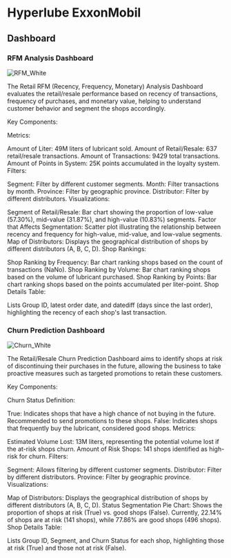 # Hyperlube ExxonMobil

## Dashboard 
### RFM Analysis Dashboard
![RFM_White](https://github.com/user-attachments/assets/cd44e8a7-5fb3-464d-a798-63f445094a29)

The Retail RFM (Recency, Frequency, Monetary) Analysis Dashboard evaluates the retail/resale performance based on recency of transactions, frequency of purchases, and monetary value, helping to understand customer behavior and segment the shops accordingly.

Key Components:

Metrics:

Amount of Liter: 49M liters of lubricant sold.
Amount of Retail/Resale: 637 retail/resale transactions.
Amount of Transactions: 9429 total transactions.
Amount of Points in System: 25K points accumulated in the loyalty system.
Filters:

Segment: Filter by different customer segments.
Month: Filter transactions by month.
Province: Filter by geographic province.
Distributor: Filter by different distributors.
Visualizations:

Segment of Retail/Resale: Bar chart showing the proportion of low-value (57.30%), mid-value (31.87%), and high-value (10.83%) segments.
Factor that Affects Segmentation: Scatter plot illustrating the relationship between recency and frequency for high-value, mid-value, and low-value segments.
Map of Distributors: Displays the geographical distribution of shops by different distributors (A, B, C, D).
Shop Rankings:

Shop Ranking by Frequency: Bar chart ranking shops based on the count of transactions (NaNo).
Shop Ranking by Volume: Bar chart ranking shops based on the volume of lubricant purchased.
Shop Ranking by Points: Bar chart ranking shops based on the points accumulated per liter-point.
Shop Details Table:

Lists Group ID, latest order date, and datediff (days since the last order), highlighting the recency of each shop's last transaction.

### Churn Prediction Dashboard
![Churn_White](https://github.com/user-attachments/assets/76276069-78d4-4c3c-9323-6b1e942af2f4)

The Retail/Resale Churn Prediction Dashboard aims to identify shops at risk of discontinuing their purchases in the future, allowing the business to take proactive measures such as targeted promotions to retain these customers.

Key Components:

Churn Status Definition:

True: Indicates shops that have a high chance of not buying in the future. Recommended to send promotions to these shops.
False: Indicates shops that frequently buy the lubricant, considered good shops.
Metrics:

Estimated Volume Lost: 13M liters, representing the potential volume lost if the at-risk shops churn.
Amount of Risk Shops: 141 shops identified as high-risk for churn.
Filters:

Segment: Allows filtering by different customer segments.
Distributor: Filter by different distributors.
Province: Filter by geographic province.
Visualizations:

Map of Distributors: Displays the geographical distribution of shops by different distributors (A, B, C, D).
Status Segmentation Pie Chart: Shows the proportion of shops at risk (True) vs. good shops (False). Currently, 22.14% of shops are at risk (141 shops), while 77.86% are good shops (496 shops).
Shop Details Table:

Lists Group ID, Segment, and Churn Status for each shop, highlighting those at risk (True) and those not at risk (False).
